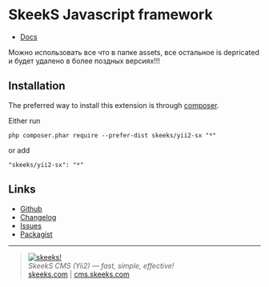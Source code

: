 SkeekS Javascript framework
===========================

* [Docs](http://dev.cms.skeeks.com/docs/dev/javascript)

Можно использовать все что в папке assets, все остальное is depricated и будет удалено в более поздных версиях!!!


Installation
------------

The preferred way to install this extension is through [composer](http://getcomposer.org/download/).

Either run

```
php composer.phar require --prefer-dist skeeks/yii2-sx "*"
```

or add

```
"skeeks/yii2-sx": "*"
```


Links
----------
* [Github](https://github.com/skeeks-semenov/yii2-sx)
* [Changelog](https://github.com/skeeks-semenov/yii2-sx/blob/master/CHANGELOG.md)
* [Issues](https://github.com/skeeks-semenov/yii2-sx/issues)
* [Packagist](https://packagist.org/packages/skeeks/yii2-sx)


___

> [![skeeks!](https://skeeks.com/img/logo/logo-no-title-80px.png)](https://skeeks.com)  
<i>SkeekS CMS (Yii2) — fast, simple, effective!</i>  
[skeeks.com](https://skeeks.com) | [cms.skeeks.com](https://cms.skeeks.com)